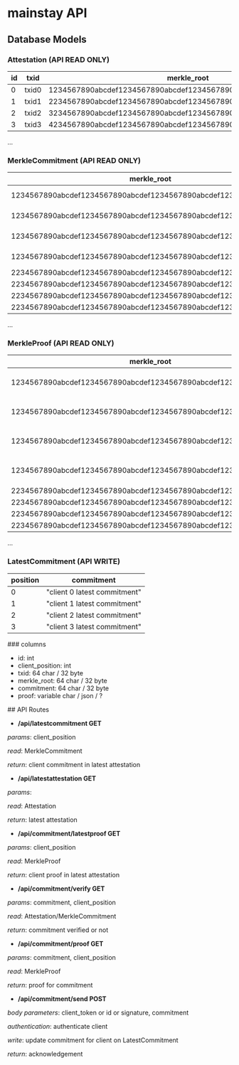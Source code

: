 # mainstay API

## Database Models

### Attestation (API READ ONLY)
id  | txid | merkle_root
--- | --- | ---
0 | txid0 | 1234567890abcdef1234567890abcdef1234567890abcdef1234567890abcdef
1 | txid1 | 2234567890abcdef1234567890abcdef1234567890abcdef1234567890abcdef
2 | txid2 | 3234567890abcdef1234567890abcdef1234567890abcdef1234567890abcdef
3 | txid3 | 4234567890abcdef1234567890abcdef1234567890abcdef1234567890abcdef
...

### MerkleCommitment (API READ ONLY)
merkle_root | client_position | commitment
--- | --- | ---
1234567890abcdef1234567890abcdef1234567890abcdef1234567890abcdef | 0 | "client0 commitment"
1234567890abcdef1234567890abcdef1234567890abcdef1234567890abcdef | 1 | "client1 commitment"
1234567890abcdef1234567890abcdef1234567890abcdef1234567890abcdef | 2 | "client2 commitment"
1234567890abcdef1234567890abcdef1234567890abcdef1234567890abcdef | 3 | "client3 commitment"
2234567890abcdef1234567890abcdef1234567890abcdef1234567890abcdef | 0 | ...
2234567890abcdef1234567890abcdef1234567890abcdef1234567890abcdef | 1 | ...
2234567890abcdef1234567890abcdef1234567890abcdef1234567890abcdef | 2 | ...
2234567890abcdef1234567890abcdef1234567890abcdef1234567890abcdef | 3 | ...
...

### MerkleProof (API READ ONLY)
merkle_root | client_position | proof
--- | --- | ---
1234567890abcdef1234567890abcdef1234567890abcdef1234567890abcdef | 0 | "client 0 proof"
1234567890abcdef1234567890abcdef1234567890abcdef1234567890abcdef | 1 | "client 1 proof"
1234567890abcdef1234567890abcdef1234567890abcdef1234567890abcdef | 2 | "client 2 proof"
1234567890abcdef1234567890abcdef1234567890abcdef1234567890abcdef | 3 | "client 3 proof"
2234567890abcdef1234567890abcdef1234567890abcdef1234567890abcdef | 0 | ...
2234567890abcdef1234567890abcdef1234567890abcdef1234567890abcdef | 1 | ...
2234567890abcdef1234567890abcdef1234567890abcdef1234567890abcdef | 2 | ...
2234567890abcdef1234567890abcdef1234567890abcdef1234567890abcdef | 3 | ...
...

### LatestCommitment (API WRITE)
position | commitment
--- | ---
0 | "client 0 latest commitment"
1 | "client 1 latest commitment"
2 | "client 2 latest commitment"
3 | "client 3 latest commitment"


### columns
- id: int
- client_position: int
- txid: 64 char / 32 byte
- merkle_root: 64 char / 32 byte
- commitment: 64 char / 32 byte
- proof: variable char / json / ?

## API Routes

- **/api/latestcommitment GET**

*params*: client_position

*read*: MerkleCommitment

*return*: client commitment in latest attestation

- **/api/latestattestation GET**

*params*:

*read*: Attestation

*return*: latest attestation

- **/api/commitment/latestproof GET**

*params*: client_position

*read*: MerkleProof

*return*: client proof in latest attestation

- **/api/commitment/verify GET**

*params*: commitment, client_position

*read*: Attestation/MerkleCommitment

*return*: commitment verified or not

- **/api/commitment/proof GET**

*params*: commitment, client_position

*read*: MerkleProof

*return*: proof for commitment

- **/api/commitment/send POST**

*body parameters*: client_token or id or signature, commitment

*authentication*: authenticate client

*write*: update commitment for client on LatestCommitment

*return*: acknowledgement
